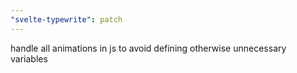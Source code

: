 ```yaml
---
"svelte-typewrite": patch
---
```


handle all animations in js to avoid defining otherwise unnecessary variables
